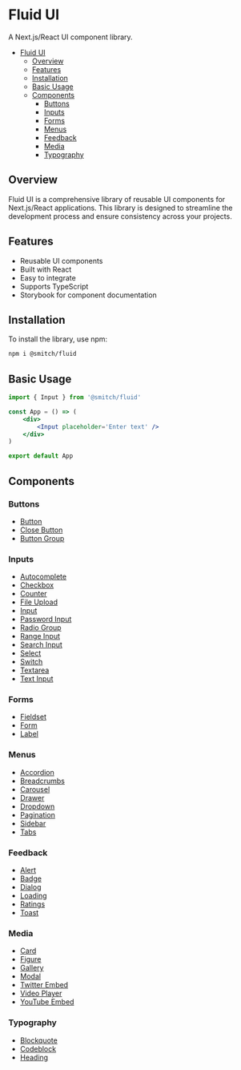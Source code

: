 # Fluid UI

A Next.js/React UI component library.

- [Fluid UI](#fluid-ui)
  - [Overview](#overview)
  - [Features](#features)
  - [Installation](#installation)
  - [Basic Usage](#basic-usage)
  - [Components](#components)
    - [Buttons](#buttons)
    - [Inputs](#inputs)
    - [Forms](#forms)
    - [Menus](#menus)
    - [Feedback](#feedback)
    - [Media](#media)
    - [Typography](#typography)

## Overview

Fluid UI is a comprehensive library of reusable UI components for Next.js/React applications. This library is designed to streamline the development process and ensure consistency across your projects.

## Features

-   Reusable UI components
-   Built with React
-   Easy to integrate
-   Supports TypeScript
-   Storybook for component documentation

## Installation

To install the library, use npm:

```sh
npm i @smitch/fluid
```

## Basic Usage

```jsx
import { Input } from '@smitch/fluid'

const App = () => (
	<div>
		<Input placeholder='Enter text' />
	</div>
)

export default App
```

## Components

### Buttons

-   <a href='https://fluid-ui.vercel.app/?path=/docs/fluid-ui-buttons-button--docs'>Button</a>
-   <a href='https://fluid-ui.vercel.app/?path=/docs/fluid-ui-buttons-button-close-button--docs'>Close Button</a>
-   <a href='https://fluid-ui.vercel.app/?path=/docs/fluid-ui-buttons-button-group--docs'>Button Group</a>

### Inputs

-   <a href='https://fluid-ui.vercel.app/?path=/docs/fluid-ui-inputs-autocomplete--docs'>
    	Autocomplete
    </a>
-   <a href='https://fluid-ui.vercel.app/?path=/docs/fluid-ui-inputs-checkbox--docs'>Checkbox</a>
-   <a href='https://fluid-ui.vercel.app/?path=/docs/fluid-ui-inputs-counter--docs'>Counter</a>
-   <a href='https://fluid-ui.vercel.app/?path=/docs/fluid-ui-inputs-fileupload--docs'>File Upload</a>
-   <a href='https://fluid-ui.vercel.app/?path=/docs/fluid-ui-inputs-input--docs'>Input</a>
-   <a href='https://fluid-ui.vercel.app/?path=/docs/fluid-ui-inputs-passwordinput--docs'>Password Input</a>
-   <a href='https://fluid-ui.vercel.app/?path=/docs/fluid-ui-inputs-radiogroup--docs'>Radio Group</a>
-   <a href='https://fluid-ui.vercel.app/?path=/docs/fluid-ui-inputs-rangeinput--docs'>Range Input</a>
-   <a href='https://fluid-ui.vercel.app/?path=/docs/fluid-ui-inputs-searchinput--docs'>Search Input</a>
-   <a href='https://fluid-ui.vercel.app/?path=/docs/fluid-ui-inputs-select--docs'>Select</a>
-   <a href='https://fluid-ui.vercel.app/?path=/docs/fluid-ui-inputs-switch--docs'>Switch</a>
-   <a href='https://fluid-ui.vercel.app/?path=/docs/fluid-ui-inputs-textarea--docs'>Textarea</a>
-   <a href='https://fluid-ui.vercel.app/?path=/docs/fluid-ui-inputs-textinput--docs'>Text Input</a>

### Forms

-   <a href='https://fluid-ui.vercel.app/?path=/docs/fluid-ui-inputs-fieldset--docs'>Fieldset</a>
-   <a href='https://fluid-ui.vercel.app/?path=/docs/fluid-ui-inputs-form--docs'>Form</a>
-   <a href='https://fluid-ui.vercel.app/?path=/docs/fluid-ui-inputs-label--docs'>Label</a>

### Menus

-   <a href='https://fluid-ui.vercel.app/?path=/docs/fluid-ui-inputs-accordian--docs'>Accordion</a>
-   <a href='https://fluid-ui.vercel.app/?path=/docs/fluid-ui-inputs-breadcrumbs--docs'>Breadcrumbs</a>
-   <a href='https://fluid-ui.vercel.app/?path=/docs/fluid-ui-inputs-carousel--docs'>Carousel</a>
-   <a href='https://fluid-ui.vercel.app/?path=/docs/fluid-ui-inputs-drawer--docs'>Drawer</a>
-   <a href='https://fluid-ui.vercel.app/?path=/docs/fluid-ui-inputs-dropdown--docs'>Dropdown</a>
-   <a href='https://fluid-ui.vercel.app/?path=/docs/fluid-ui-inputs-pagination--docs'>Pagination</a>
-   <a href='https://fluid-ui.vercel.app/?path=/docs/fluid-ui-inputs-sidebar--docs'>Sidebar</a>
-   <a href='https://fluid-ui.vercel.app/?path=/docs/fluid-ui-inputs-tabs--docs'>Tabs</a>

### Feedback

-   <a href='https://fluid-ui.vercel.app/?path=/docs/fluid-ui-inputs-alert--docs'>Alert</a>
-   <a href='https://fluid-ui.vercel.app/?path=/docs/fluid-ui-inputs-badge--docs'>Badge</a>
-   <a href='https://fluid-ui.vercel.app/?path=/docs/fluid-ui-inputs-dialog--docs'>Dialog</a>
-   <a href='https://fluid-ui.vercel.app/?path=/docs/fluid-ui-inputs-loading--docs'>Loading</a>
-   <a href='https://fluid-ui.vercel.app/?path=/docs/fluid-ui-inputs-ratings--docs'>Ratings</a>
-   <a href='https://fluid-ui.vercel.app/?path=/docs/fluid-ui-inputs-toast--docs'>Toast</a>

### Media

-   <a href='https://fluid-ui.vercel.app/?path=/docs/fluid-ui-inputs-card--docs'>Card</a>
-   <a href='https://fluid-ui.vercel.app/?path=/docs/fluid-ui-inputs-figure--docs'>Figure</a>
-   <a href='https://fluid-ui.vercel.app/?path=/docs/fluid-ui-inputs-gallery--docs'>Gallery</a>
-   <a href='https://fluid-ui.vercel.app/?path=/docs/fluid-ui-inputs-modal--docs'>Modal</a>
-   <a href='https://fluid-ui.vercel.app/?path=/docs/fluid-ui-inputs-twitter-embed--docs'>Twitter Embed</a>
-   <a href='https://fluid-ui.vercel.app/?path=/docs/fluid-ui-inputs-video-player--docs'>Video Player</a>
-   <a href='https://fluid-ui.vercel.app/?path=/docs/fluid-ui-inputs-youtube-embed--docs'>YouTube Embed</a>

### Typography

-   <a href='https://fluid-ui.vercel.app/?path=/docs/fluid-ui-inputs-blockquote--docs'>Blockquote</a>
-   <a href='https://fluid-ui.vercel.app/?path=/docs/fluid-ui-inputs-codeblock--docs'>Codeblock</a>
-   <a href='https://fluid-ui.vercel.app/?path=/docs/fluid-ui-inputs-heading--docs'>Heading</a>
